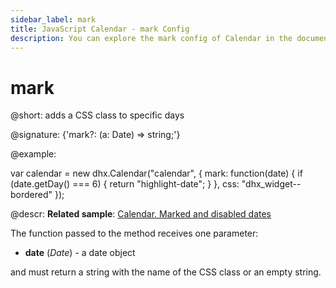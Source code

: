 ```yaml
---
sidebar_label: mark
title: JavaScript Calendar - mark Config 
description: You can explore the mark config of Calendar in the documentation of the DHTMLX JavaScript UI library. Browse developer guides and API reference, try out code examples and live demos, and download a free 30-day evaluation version of DHTMLX Suite 7.
---
```


# mark

@short: adds a CSS class to specific days

@signature: {'mark?: (a: Date) => string;'}

@example:
<style>
    .highlight-date {
        color: #fff;
    }
</style>

var calendar = new dhx.Calendar("calendar", {
    mark: function(date) {
        if (date.getDay() === 6) {
            return "highlight-date";
        }
    },
    css: "dhx_widget--bordered"
});


@descr:
**Related sample**: [Calendar. Marked and disabled dates](https://snippet.dhtmlx.com/ic5oeiga)

The function passed to the method receives one parameter:

- **date** (*Date*) - a date object 

and must return a string with the name of the CSS class or an empty string.

[comment]: # (@related: calendar/how_to_start.md#initialize-calendar calendar/configuring.md#highlighteddates)
